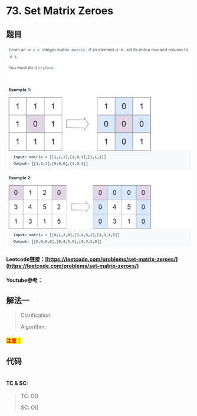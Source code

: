 # 73. Set Matrix Zeroes

## 题目

![](<../../.gitbook/assets/image (148).png>)

#### Leetcode链接：[https://leetcode.com/problems/set-matrix-zeroes/](https://leetcode.com/problems/set-matrix-zeroes/)

#### Youtube参考：

## 解法一

> Clarification:&#x20;
>
> Algorithm:&#x20;

#### <mark style="color:red;">注意：</mark>

## 代码

```java
```

#### TC & SC:&#x20;

> TC: O()
>
> SC: O()
